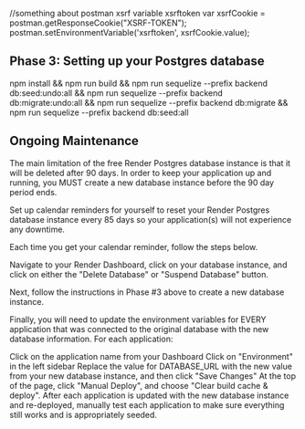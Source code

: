 //something about postman xsrf variable
xsrftoken
var xsrfCookie = postman.getResponseCookie("XSRF-TOKEN");
postman.setEnvironmentVariable('xsrftoken', xsrfCookie.value);

## Phase 3: Setting up your Postgres database
npm install && 
npm run build && 
npm run sequelize --prefix backend db:seed:undo:all && 
npm run sequelize --prefix backend db:migrate:undo:all && 
npm run sequelize --prefix backend db:migrate && 
npm run sequelize --prefix backend db:seed:all

## Ongoing Maintenance
The main limitation of the free Render Postgres database instance is that it will be deleted after 90 days. In order to keep your application up and running, you MUST create a new database instance before the 90 day period ends.

Set up calendar reminders for yourself to reset your Render Postgres database instance every 85 days so your application(s) will not experience any downtime.

Each time you get your calendar reminder, follow the steps below.

Navigate to your Render Dashboard, click on your database instance, and click on either the "Delete Database" or "Suspend Database" button.

Next, follow the instructions in Phase #3 above to create a new database instance.

Finally, you will need to update the environment variables for EVERY application that was connected to the original database with the new database information. For each application:

Click on the application name from your Dashboard
Click on "Environment" in the left sidebar
Replace the value for DATABASE_URL with the new value from your new database instance, and then click "Save Changes"
At the top of the page, click "Manual Deploy", and choose "Clear build cache & deploy".
After each application is updated with the new database instance and re-deployed, manually test each application to make sure everything still works and is appropriately seeded.

